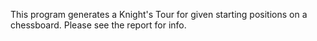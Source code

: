 This program generates a Knight's Tour for given starting positions on a chessboard. Please see the report for info. 
